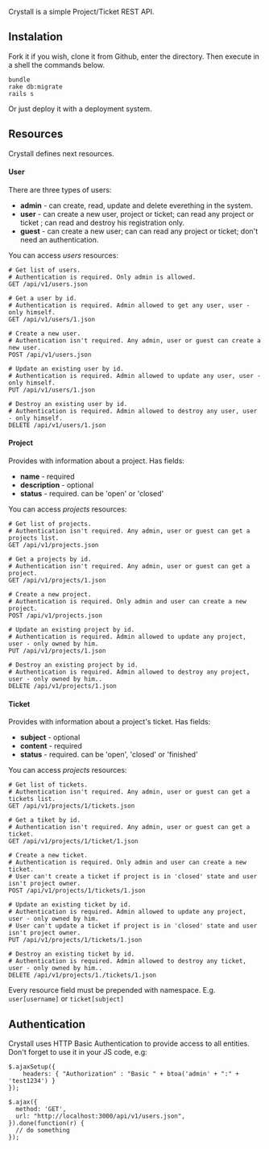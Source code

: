 Crystall is a simple Project/Ticket REST API.

## Instalation

Fork it if you wish, clone it from Github, enter the directory. Then execute in a shell the commands below.

```
bundle
rake db:migrate
rails s
```

Or just deploy it with a deployment system.

## Resources

Crystall defines next resources.

#### User

There are three types of users:

* **admin** - can create, read, update and delete everething in the system.
* **user** - can create a new user, project or ticket; can read any project or ticket ; can read and destroy his registration only.
* **guest** - can create a new user; can can read any project or ticket; don't need an authentication.

You can access *users* resources:

```
# Get list of users.
# Authentication is required. Only admin is allowed.
GET /api/v1/users.json

# Get a user by id.
# Authentication is required. Admin allowed to get any user, user - only himself.
GET /api/v1/users/1.json 

# Create a new user.
# Authentication isn't required. Any admin, user or guest can create a new user.
POST /api/v1/users.json

# Update an existing user by id.
# Authentication is required. Admin allowed to update any user, user - only himself.
PUT /api/v1/users/1.json

# Destroy an existing user by id.
# Authentication is required. Admin allowed to destroy any user, user - only himself.
DELETE /api/v1/users/1.json
```

#### Project

Provides with information about a project. Has fields:

* **name** - required
* **description** - optional
* **status** - required. can be 'open' or 'closed'

You can access *projects* resources:

```
# Get list of projects.
# Authentication isn't required. Any admin, user or guest can get a projects list.
GET /api/v1/projects.json

# Get a projects by id.
# Authentication isn't required. Any admin, user or guest can get a project.
GET /api/v1/projects/1.json 

# Create a new project.
# Authentication is required. Only admin and user can create a new project.
POST /api/v1/projects.json

# Update an existing project by id.
# Authentication is required. Admin allowed to update any project, user - only owned by him.
PUT /api/v1/projects/1.json

# Destroy an existing project by id.
# Authentication is required. Admin allowed to destroy any project, user - only owned by him..
DELETE /api/v1/projects/1.json
```

#### Ticket

Provides with information about a project's ticket. Has fields:

* **subject** - optional
* **content** - required
* **status** - required. can be 'open', 'closed' or 'finished'

You can access *projects* resources:

```
# Get list of tickets.
# Authentication isn't required. Any admin, user or guest can get a tickets list.
GET /api/v1/projects/1/tickets.json

# Get a tiket by id.
# Authentication isn't required. Any admin, user or guest can get a ticket.
GET /api/v1/projects/1/ticket/1.json 

# Create a new ticket.
# Authentication is required. Only admin and user can create a new ticket.
# User can't create a ticket if project is in 'closed' state and user isn't project owner.
POST /api/v1/projects/1/tickets/1.json

# Update an existing ticket by id.
# Authentication is required. Admin allowed to update any project, user - only owned by him.
# User can't update a ticket if project is in 'closed' state and user isn't project owner.
PUT /api/v1/projects/1/tickets/1.json

# Destroy an existing ticket by id.
# Authentication is required. Admin allowed to destroy any ticket, user - only owned by him..
DELETE /api/v1/projects/1./tickets/1.json
```

Every resource field must be prepended with namespace. E.g. `user[username]` or `ticket[subject]`

## Authentication

Crystall uses HTTP Basic Authentication to provide access to all entities. Don't forget to use it in your JS code, e.g:

```
$.ajaxSetup({
    headers: { "Authorization" : "Basic " + btoa('admin' + ":" + 'test1234') }
});

$.ajax({
  method: 'GET', 
  url: "http://localhost:3000/api/v1/users.json",
}).done(function(r) {
  // do something
});
```

